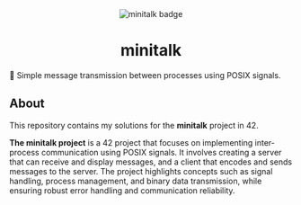 <div align="center">
    <img src="https://raw.githubusercontent.com/ayogun/42-project-badges/refs/heads/main/badges/minitalke.png" alt="minitalk badge">
    <h1>minitalk</h1>
</div>

📡 Simple message transmission between processes using POSIX signals.

## About

This repository contains my solutions for the **minitalk** project in 42.

**The minitalk project** is a 42 project that focuses on implementing inter-process communication using POSIX signals. It involves creating a server that can receive and display messages, and a client that encodes and sends messages to the server. The project highlights concepts such as signal handling, process management, and binary data transmission, while ensuring robust error handling and communication reliability.
